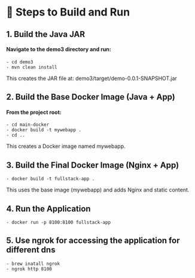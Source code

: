 # 🚀 Steps to Build and Run
## 1. Build the Java JAR
#### Navigate to the demo3 directory and run:
```
- cd demo3
- mvn clean install
``` 
This creates the JAR file at: demo3/target/demo-0.0.1-SNAPSHOT.jar

## 2. Build the Base Docker Image (Java + App)
#### From the project root:
```
- cd main-docker
- docker build -t mywebapp .
- cd ..
```
This creates a Docker image named mywebapp.

## 3. Build the Final Docker Image (Nginx + App)
```
- docker build -t fullstack-app .
``` 
This uses the base image (mywebapp) and adds Nginx and static content.

## 4. Run the Application
```
- docker run -p 8100:8100 fullstack-app
```
## 5. Use ngrok for accessing the application for different dns
```
- brew inatall ngrok
- ngrok http 8100
```
